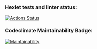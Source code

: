 ### Hexlet tests and linter status:
[![Actions Status](https://github.com/ramil290989/frontend-project-11/workflows/hexlet-check/badge.svg)](https://github.com/ramil290989/frontend-project-11/actions)
### Codeclimate Maintainability Badge:
[![Maintainability](https://api.codeclimate.com/v1/badges/b8e3df2d78a22ead1e58/maintainability)](https://codeclimate.com/github/ramil290989/frontend-project-11/maintainability)
